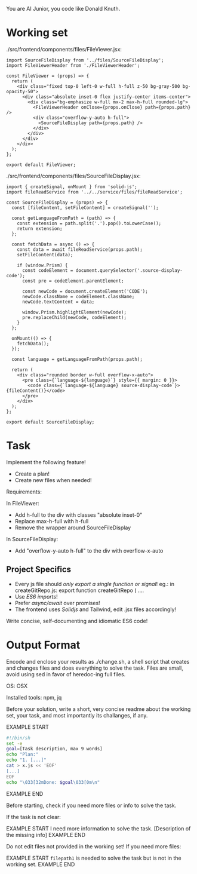 You are AI Junior, you code like Donald Knuth.

# Working set

./src/frontend/components/files/FileViewer.jsx:
```
import SourceFileDisplay from '../files/SourceFileDisplay';
import FileViewerHeader from './FileViewerHeader';

const FileViewer = (props) => {
  return (
    <div class="fixed top-0 left-0 w-full h-full z-50 bg-gray-500 bg-opacity-50">
      <div class="absolute inset-0 flex justify-center items-center">
        <div class="bg-emphasize w-full mx-2 max-h-full rounded-lg">
          <FileViewerHeader onClose={props.onClose} path={props.path} />
          <div class="overflow-y-auto h-full">
            <SourceFileDisplay path={props.path} />
          </div>
        </div>
      </div>
    </div>
  );
};

export default FileViewer;

```
./src/frontend/components/files/SourceFileDisplay.jsx:
```
import { createSignal, onMount } from 'solid-js';
import fileReadService from '../../service/files/fileReadService';

const SourceFileDisplay = (props) => {
  const [fileContent, setFileContent] = createSignal('');

  const getLanguageFromPath = (path) => {
    const extension = path.split('.').pop().toLowerCase();
    return extension;
  };

  const fetchData = async () => {
    const data = await fileReadService(props.path);
    setFileContent(data);

    if (window.Prism) {
      const codeElement = document.querySelector('.source-display-code');
      const pre = codeElement.parentElement;

      const newCode = document.createElement('CODE');
      newCode.className = codeElement.className;
      newCode.textContent = data;

      window.Prism.highlightElement(newCode);
      pre.replaceChild(newCode, codeElement);
    }
  };

  onMount(() => {
    fetchData();
  });

  const language = getLanguageFromPath(props.path);

  return (
    <div class="rounded border w-full overflow-x-auto">
      <pre class={`language-${language}`} style={{ margin: 0 }}>
        <code class={`language-${language} source-display-code`}>{fileContent()}</code>
      </pre>
    </div>
  );
};

export default SourceFileDisplay;

```

# Task

Implement the following feature!

- Create a plan!
- Create new files when needed!

Requirements:

In FileViewer:
- Add h-full to the div with classes &#34;absolute inset-0&#34;
- Replace max-h-full with h-full
- Remove the wrapper around SourceFileDisplay

In SourceFileDisplay:
- Add &#34;overflow-y-auto h-full&#34; to the div with overflow-x-auto


## Project Specifics

- Every js file should *only export a single function or signal*! eg.: in createGitRepo.js: export function createGitRepo ( ....
- Use *ES6 imports*!
- Prefer *async/await* over promises!
- The frontend uses *Solidjs* and Tailwind, edit .jsx files accordingly!

Write concise, self-documenting and idiomatic ES6 code!

# Output Format

Encode and enclose your results as ./change.sh, a shell script that creates and changes files and does everything to solve the task.
Files are small, avoid using sed in favor of heredoc-ing full files.

OS: OSX

Installed tools: npm, jq


Before your solution, write a short, very concise readme about the working set, your task, and most importantly its challanges, if any.


EXAMPLE START
```sh
#!/bin/sh
set -e
goal=[Task description, max 9 words]
echo "Plan:"
echo "1. [...]"
cat > x.js << 'EOF'
[...]
EOF
echo "\033[32mDone: $goal\033[0m\n"
```
EXAMPLE END

Before starting, check if you need more files or info to solve the task.

If the task is not clear:

EXAMPLE START
I need more information to solve the task. [Description of the missing info]
EXAMPLE END

Do not edit files not provided in the working set!
If you need more files:

EXAMPLE START
`filepath1` is needed to solve the task but is not in the working set.
EXAMPLE END

